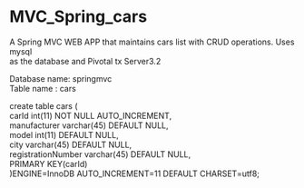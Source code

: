 # MVC_Spring_cars  

A Spring MVC WEB APP that maintains cars list with CRUD operations. Uses mysql   
as the database and Pivotal tx Server3.2


Database name: springmvc  
Table name : cars  

create table cars (   
carId int(11) NOT NULL AUTO_INCREMENT,  
manufacturer varchar(45) DEFAULT NULL,  
model int(11) DEFAULT NULL,  
city varchar(45) DEFAULT NULL,  
registrationNumber varchar(45) DEFAULT NULL,  
PRIMARY KEY(carId)   
)ENGINE=InnoDB AUTO_INCREMENT=11 DEFAULT CHARSET=utf8;  
